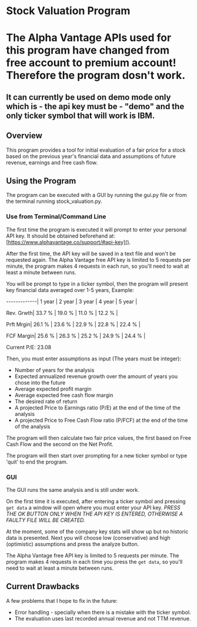 # Stock Valuation Program
# The Alpha Vantage APIs used for this program have changed from free account to premium account! Therefore the program dosn't work.
## It can currently be used on demo mode only which is - the api key must be - "demo" and the only ticker symbol that will work is IBM.
## Overview
This program provides a tool for initial evaluation of a fair price for a stock based
on the previous year's financial data and assumptions of future revenue, earnings
and free cash flow.

## Using the Program
The program can be executed with a GUI by running the gui.py file or from the
terminal running stock_valuation.py.
### Use from Terminal/Command Line
The first time the program is executed it will prompt to enter your personal
API key. It should be obtained beforehand at:
[https://www.alphavantage.co/support/#api-key]().

After the first time, the API key will be saved in a text file and won't be requested again.
The Alpha Vantage free API key is limited to 5 requests per minute, the 
program makes 4 requests in each run, so you'll need to wait at least a minute between runs.

You will be prompt to type in a ticker symbol, then the program will present key financial 
data averaged over 1-5 years, Example:

-------------| 1 year | 2 year | 3 year | 4 year | 5 year |

Rev. Grwth| 33.7 % | 19.0 % | 11.0 % | 12.2 % |

Prft Mrgin| 26.1 % | 23.6 % | 22.9 % | 22.8 % | 22.4 % |

FCF Margin| 25.6 % | 26.3 % | 25.2 % | 24.9 % | 24.4 % |

Current P/E: 23.08

Then, you must enter assumptions as input (The years must be integer):
 * Number of years for the analysis
 * Expected annualized revenue growth over the amount of years you chose into the future
 * Average expected profit margin
 * Average expected free cash flow margin
 * The desired rate of return
 * A projected Price to Earnings ratio (P/E) at the end of the time of the analysis
 * A projected Price to Free Cash Flow ratio (P/FCF) at the end of the time of the analysis

The program will then calculate two fair price values, the first based on Free Cash Flow
and the second on the Net Profit.

The program will then start over prompting for a new ticker symbol or type 'quit' to end the program.

### GUI
The GUI runs the same analysis and is still under work.

On the first time it is executed, after entering a ticker symbol and pressing `get data`
a window will open where you must enter your API key.
*PRESS THE OK BUTTON ONLY WHEN THE API KEY IS ENTERED,
OTHERWISE A FAULTY FILE WILL BE CREATED.*

At the moment, some of the company key stats will show up but no historic data
is presented.
Next you will choose low (conservative) and high (optimistic) assumptions and press the analyze button.

The Alpha Vantage free API key is limited to 5 requests per minute.
The program makes 4 requests in each time you press the `get data`, so you'll need to wait at least a minute between runs.

## Current Drawbacks
A few problems that I hope to fix in the future:
* Error handling - specially when there is a mistake with the ticker symbol.
* The evaluation uses last recorded annual revenue and not TTM revenue.

